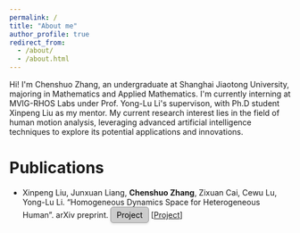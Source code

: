 ```yaml
---
permalink: /
title: "About me"
author_profile: true
redirect_from: 
  - /about/
  - /about.html
---
```


<style>
.btn {
    display: inline-block;                /* 设置为行内块级元素 */
    padding: 5px 10px;                    /* 内边距，控制按钮大小 */
    font-size: 14px;                      /* 字体大小 */
    color: #000;                          /* 文字颜色为深灰色 */
    background-color: #cccccc;              /* 背景颜色为白色 */
    border: 1px solid #999999;               /* 添加灰色边框 */
    border-radius: 5px;                   /* 圆角效果 */
    box-shadow: 0 2px 4px rgba(0, 0, 0, 0.1); /* 添加阴影效果 */
    text-decoration: none;                /* 移除下划线 */
    cursor: pointer;                      /* 鼠标悬停时显示指针 */
    transition: background-color 0.3s ease, box-shadow 0.3s ease; /* 平滑过渡效果 */
}

.btn:hover {
    background-color: #999999;            /* 鼠标悬停时背景变为浅灰色 */
    box-shadow: 0 4px 8px rgba(0, 0, 0, 0.2); /* 鼠标悬停时增强阴影效果 */
}
</style>


Hi! I'm Chenshuo Zhang, an undergraduate at Shanghai Jiaotong University, majoring in Mathematics and Applied Mathematics.
I'm currently interning at MVIG-RHOS Labs under Prof. Yong-Lu Li's supervison, with Ph.D student Xinpeng Liu as my mentor.
My current research interest lies in the field of human motion analysis, leveraging advanced artificial intelligence techniques to explore its potential applications and innovations.

Publications
======
- Xinpeng Liu, Junxuan Liang, **Chenshuo Zhang**, Zixuan Cai, Cewu Lu, Yong-Lu Li. “Homogeneous Dynamics Space for Heterogeneous Human”. arXiv preprint.
  <a href="https://foruck.github.io/HDyS/" class="btn">Project</a>
  [[Project](https://foruck.github.io/HDyS/)]
